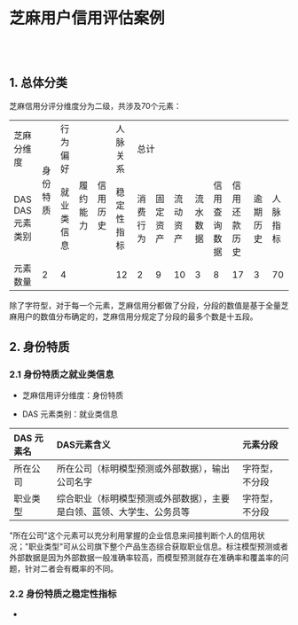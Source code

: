 # 芝麻用户信用评估案例

<br>
<br>

## 1. 总体分类

芝麻信用分评分维度分为二级，共涉及70个元素：

<table>
    <tr>
        <td> 芝麻分维度 </td>
        <td rowspan = '2'> 身份特质 </td>
        <td> 行为偏好 </td>
        <td rowspan = '3'> 履约能力 </td>
        <td rowspan = '3'> 信用历史 </td>
        <td> 人脉关系 </td>
        <td colspan = '2'>总计</td>
    </tr>
    <tr>
        <td> DAS DAS元素类别 </td>
        <td> 就业类信息 </td>
        <td> 稳定性指标 </td>
        <td> 消费行为 </td>
        <td> 固定资产 </td>
        <td> 流动资产 </td>
        <td> 流水数据 </td>
        <td> 信用查询数据 </td>
        <td> 信用还款历史 </td>
        <td> 逾期历史 </td>
        <td> 人脉指标 </td>
    </tr>
        <td> 元素数量 </td>
        <td> 2 </td>
        <td> 4 </td>
        <td> 12 </td>
        <td> 2 </td>
        <td> 9 </td>
        <td> 10 </td>
        <td> 3 </td>
        <td> 8 </td>
        <td> 17 </td>
        <td> 3 </td>
        <td> 70 </td>
</table>

除了字符型，对于每一个元素，芝麻信用分都做了分段，分段的数值是基于全量芝麻用户的数值分布确定的，芝麻信用分规定了分段的最多个数是十五段。

## 2. 身份特质

### 2.1 身份特质之就业类信息

- 芝麻信用评分维度：身份特质

- DAS 元素类别：就业类信息

|DAS 元素名| DAS元素含义 | 元素分段 |
|:---|:---|:---|
|所在公司|所在公司（标明模型预测或外部数据），输出公司名字|字符型，不分段|
|职业类型|综合职业（标明模型预测或外部数据），主要是白领、蓝领、大学生、公务员等|字符型，不分段|

"所在公司"这个元素可以充分利用掌握的企业信息来间接判断个人的信用状况；"职业类型"可从公司旗下整个产品生态综合获取职业信息。标注模型预测或者外部数据是因为外部数据一般准确率较高，而模型预测就存在准确率和覆盖率的问题，针对二者会有概率的不同。

### 2.2 身份特质之稳定性指标

- 

